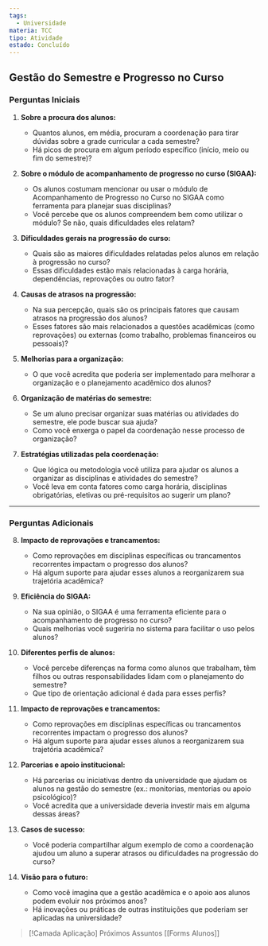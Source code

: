 ```yaml
---
tags:
  - Universidade
materia: TCC
tipo: Atividade
estado: Concluído
---
```

## **Gestão do Semestre e Progresso no Curso**

### **Perguntas Iniciais**

1. **Sobre a procura dos alunos:**
   - Quantos alunos, em média, procuram a coordenação para tirar dúvidas sobre a grade curricular a cada semestre?  
   - Há picos de procura em algum período específico (início, meio ou fim do semestre)?  

2. **Sobre o módulo de acompanhamento de progresso no curso (SIGAA):**
   - Os alunos costumam mencionar ou usar o módulo de Acompanhamento de Progresso no Curso no SIGAA como ferramenta para planejar suas disciplinas?  
   - Você percebe que os alunos compreendem bem como utilizar o módulo? Se não, quais dificuldades eles relatam?  

3. **Dificuldades gerais na progressão do curso:**
   - Quais são as maiores dificuldades relatadas pelos alunos em relação à progressão no curso?  
   - Essas dificuldades estão mais relacionadas à carga horária, dependências, reprovações ou outro fator?  

4. **Causas de atrasos na progressão:**
   - Na sua percepção, quais são os principais fatores que causam atrasos na progressão dos alunos?  
   - Esses fatores são mais relacionados a questões acadêmicas (como reprovações) ou externas (como trabalho, problemas financeiros ou pessoais)?  

5. **Melhorias para a organização:**
   - O que você acredita que poderia ser implementado para melhorar a organização e o planejamento acadêmico dos alunos?  

6. **Organização de matérias do semestre:**
   - Se um aluno precisar organizar suas matérias ou atividades do semestre, ele pode buscar sua ajuda?  
   - Como você enxerga o papel da coordenação nesse processo de organização?  

7. **Estratégias utilizadas pela coordenação:**
   - Que lógica ou metodologia você utiliza para ajudar os alunos a organizar as disciplinas e atividades do semestre?  
   - Você leva em conta fatores como carga horária, disciplinas obrigatórias, eletivas ou pré-requisitos ao sugerir um plano?  

---

### **Perguntas Adicionais**

8. **Impacto de reprovações e trancamentos:**
   - Como reprovações em disciplinas específicas ou trancamentos recorrentes impactam o progresso dos alunos?  
   - Há algum suporte para ajudar esses alunos a reorganizarem sua trajetória acadêmica? 

9. **Eficiência do SIGAA:**
   - Na sua opinião, o SIGAA é uma ferramenta eficiente para o acompanhamento de progresso no curso?  
   - Quais melhorias você sugeriria no sistema para facilitar o uso pelos alunos?  

10. **Diferentes perfis de alunos:**
    - Você percebe diferenças na forma como alunos que trabalham, têm filhos ou outras responsabilidades lidam com o planejamento do semestre?  
    - Que tipo de orientação adicional é dada para esses perfis?  

11. **Impacto de reprovações e trancamentos:**
    - Como reprovações em disciplinas específicas ou trancamentos recorrentes impactam o progresso dos alunos?  
    - Há algum suporte para ajudar esses alunos a reorganizarem sua trajetória acadêmica?  

12. **Parcerias e apoio institucional:**
    - Há parcerias ou iniciativas dentro da universidade que ajudam os alunos na gestão do semestre (ex.: monitorias, mentorias ou apoio psicológico)?  
    - Você acredita que a universidade deveria investir mais em alguma dessas áreas?  

13. **Casos de sucesso:**
    - Você poderia compartilhar algum exemplo de como a coordenação ajudou um aluno a superar atrasos ou dificuldades na progressão do curso?  

14. **Visão para o futuro:**
    - Como você imagina que a gestão acadêmica e o apoio aos alunos podem evoluir nos próximos anos?  
    - Há inovações ou práticas de outras instituições que poderiam ser aplicadas na universidade?  


> [!Camada Aplicação] Próximos Assuntos 
> [[Forms Alunos]]